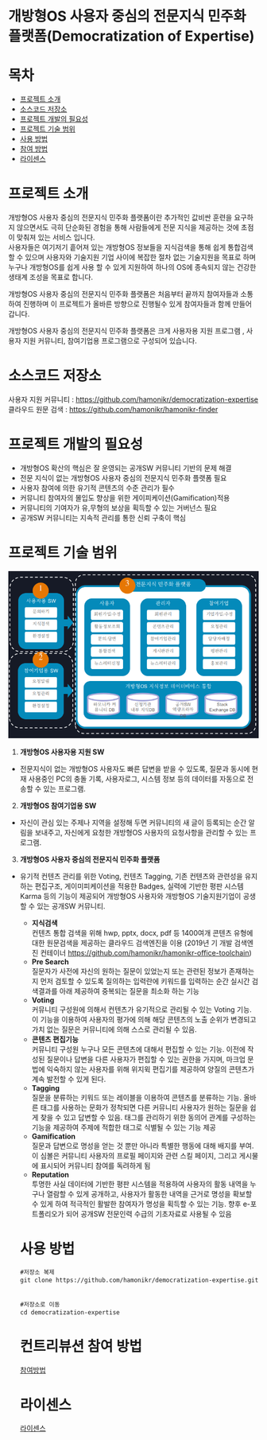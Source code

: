# __개방형OS 사용자 중심의 전문지식 민주화 플랫폼(Democratization of Expertise)__

# **목차**
* [프로젝트 소개](#프로젝트-소개)
* [소스코드 저장소](#소스코드-저장소)
* [프로젝트 개발의 필요성](#프로젝트-개발의-필요성)
* [프로젝트 기술 범위](#프로젝트-기술-범위)
* [사용 방법](#사용-방법)
* [참여 방법](#참여-방법)
* [라이센스](#라이센스)

# **프로젝트 소개**
개방형OS 사용자 중심의 전문지식 민주화 플랫폼이란 추가적인 값비싼 훈련을 요구하지 않으면서도 극히 단순화된 경험을 통해 사람들에게 전문 지식을 제공하는 것에 초점이 맞춰져 있는 서비스 입니다.  
사용자들은 여기저기 흩어져 있는 개방형OS 정보들을 지식검색을 통해 쉽게 통합검색 할 수 있으며
사용자와 기술지원 기업 사이에 복잡한 절차 없는 기술지원을 목표로 하며 누구나 개방형OS를 쉽게
사용 할 수 있게 지원하여 하나의 OS에 종속되지 않는 건강한 생태계 조성을 목표로 합니다.


개방형OS 사용자 중심의 전문지식 민주화 플랫폼은 처음부터 끝까지 참여자들과 소통하여 진행하며 이 프로젝트가 올바른 방향으로 진행될수 있게 참여자들과 함께 만들어 갑니다.


개방형OS 사용자 중심의 전문지식 민주화 플랫폼은 크게 사용자용 지원 프로그램 , 사용자 지원 커뮤니티, 참여기업용 프로그램으로 구성되어 있습니다.


# **소스코드 저장소**
사용자 지원 커뮤니티 : https://github.com/hamonikr/democratization-expertise  
클라우드 원문 검색 : https://github.com/hamonikr/hamonikr-finder

# **프로젝트 개발의 필요성**
- 개방형OS 확산의 핵심은 잘 운영되는 공개SW 커뮤니티 기반의 문제 해결
- 전문 지식이 없는 개방형OS 사용자 중심의 전문지식 민주화 플랫폼 필요
- 사용자 참여에 의한 유기적 콘텐츠의 수준 관리가 필수
- 커뮤니티 참여자의 몰입도 향상을 위한 게이피케이션(Gamification)적용
- 커뮤니티의 기여자가 유,무형의 보상을 획득할 수 있는 거버넌스 필요
- 공개SW 커뮤니티는 지속적 관리를 통한 신뢰 구축이 핵심

# **프로젝트 기술 범위**
![소개 이미지](images/tech.png "기술범위")
1. **개방형OS 사용자용 지원 SW**
- 전문지식이 없는 개방형OS 사용자도 빠른 답변을 받을 수 있도록, 질문과 동시에 현재 사용중인 PC의 충돌 기록, 사용자로그, 시스템 정보 등의 데이터를 자동으로 전송할 수 있는 프로그램.

2. **개방형OS 참여기업용 SW**

- 자신이 관심 있는 주제나 지역을 설정해 두면 커뮤니티의 새 글이 등록되는 순간 알림을 보내주고, 자신에게 요청한 개방형OS 사용자의 요청사항을 관리할 수 있는 프로그램.

3. **개방형OS 사용자 중심의 전문지식 민주화 플랫폼**

- 유기적 컨텐츠 관리를 위한 Voting, 컨텐츠 Tagging, 기존 컨텐츠와 관련성을 유지하는 편집구조, 게이미피케이션을 적용한 Badges, 실력에 기반한 평판 시스템 Karma 등의 기능이 제공되어  개방형OS 사용자와 개방형OS 기술지원기업이 공생할 수 있는 공개SW 커뮤니티.
  - **지식검색**  
  컨텐츠 통합 검색을 위해 hwp, pptx, docx, pdf 등 1400여개 콘텐츠 유형에 대한 원문검색을 제공하는 클라우드 검색엔진을 이용 (2019년 기 개발 검색엔진 컨테이너 https://github.com/hamonikr/hamonikr-office-toolchain)
  - **Pre Search**  
  질문자가 사전에 자신의 원하는 질문이 있었는지 또는 관련된 정보가 존재하는지 먼저 검토할 수 있도록 질의하는 입력란에 키워드를 입력하는 순간 실시간 검색결과를 아래 제공하여 중복되는 질문을 최소화 하는 기능
  - **Voting**  
  커뮤니티 구성원에 의해서 컨텐츠가 유기적으로 관리될 수 있는 Voting 기능. 이 기능을 이용하여 사용자의 평가에 의해 해당 콘텐츠의 노출 순위가 변경되고 가치 없는 질문은 커뮤니티에 의해 스스로 관리될 수 있음. 
  - **콘텐츠 편집기능**  
  커뮤니티 구성원 누구나 모든 콘텐츠에 대해서 편집할 수 있는 기능. 이전에 작성된 질문이나 답변을 다른 사용자가 편집할 수 있는 권한을 가지며, 마크업 문법에 익숙하지 않는 사용자를 위해 위지윅 편집기를 제공하여 양질의 콘텐츠가 계속 발전할 수 있게 된다.
  - **Tagging**  
  질문을 분류하는 키워드 또는 레이블을 이용하여 콘텐츠를 분류하는 기능. 올바른 태그를 사용하는 문화가 정착되면 다른 커뮤니티 사용자가 원하는 질문을 쉽게 찾을 수 있고 답변할 수 있음. 태그를 관리하기 위한 동의어 관계를 구성하는 기능을 제공하여 주제에 적합한 태그로 식별될 수 있는 기능 제공
  - **Gamification**  
  질문과 답변으로 명성을 얻는 것 뿐만 아니라 특별한 행동에 대해 배지를 부여. 이 심볼은 커뮤니티 사용자의 프로필 페이지와 관련 스킬 페이지, 그리고 게시물에 표시되어 커뮤니티 참여를 독려하게 됨
  - **Reputation**  
  투명한 사실 데이터에 기반한 평판 시스템을 적용하여 사용자의 활동 내역을 누구나 열람할 수 있게 공개하고, 사용자가 활동한 내역을 근거로 명성을 확보할 수 있게 하여 적극적인 활발한 참여자가 명성을 획득할 수 있는 기능. 향후 e-포트폴리오가 되어 공개SW 전문인력 수급의 기초자료로 사용될 수 있음

  # **사용 방법**
  ``````
  #저장소 복제
  git clone https://github.com/hamonikr/democratization-expertise.git

  
  #저장소로 이동
  cd democratization-expertise

  ``````

  # **컨트리뷰션 참여 방법**
  [참여방법](CONTRIBUTING.md)

  # **라이센스**
  [라이센스](LICENSE)
